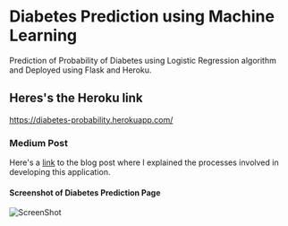 # Diabetes Prediction using Machine Learning
Prediction of Probability of Diabetes using Logistic Regression algorithm and Deployed using Flask and Heroku.
## Heres's the Heroku link
https://diabetes-probability.herokuapp.com/
### Medium Post
Here's a [link](https://link.medium.com/9H5DBhZ8a5) to the blog post where I explained the processes involved in developing this application.
#### Screenshot of Diabetes Prediction Page
![ScreenShot](https://res.cloudinary.com/kemmie/image/upload/v1585215977/homepage_gpo2p7.jpg)
